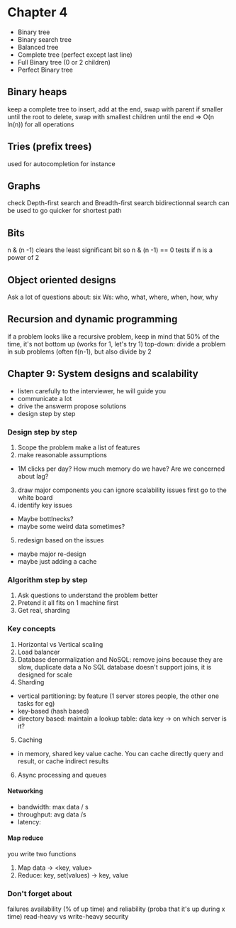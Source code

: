 # Chapter 4

- Binary tree
- Binary search tree
- Balanced tree
- Complete tree (perfect except last line)
- Full Binary tree (0 or 2 children)
- Perfect Binary tree

## Binary heaps

keep a complete tree
to insert, add at the end, swap with parent if smaller until the root
to delete, swap with smallest children until the end
=> O(n ln(n)) for all operations

## Tries (prefix trees)

used for autocompletion for instance

## Graphs

check Depth-first search and Breadth-first search
bidirectionnal search can be used to go quicker for shortest path

## Bits

n & (n -1) clears the least significant bit
so n & (n -1) == 0 tests if n is a power of 2

## Object oriented designs

Ask a lot of questions about:
six Ws: who, what, where, when, how, why

## Recursion and dynamic programming

if a problem looks like a recursive problem, keep in mind that 50% of the time, it's not
bottom up (works for 1, let's try 1)
top-down: divide a problem in sub problems (often f(n-1), but also divide by 2


## Chapter 9: System designs and scalability

- listen carefully to the interviewer, he will guide you
- communicate a lot
- drive the answerm propose solutions
- design step by step

### Design step by step

1. Scope the problem
make a list of features
2. make reasonable assumptions
- 1M clicks per day? How much memory do we have? Are we concerned about lag?
3. draw major components
you can ignore scalability issues first
go to the white board
4. identify key issues
- Maybe bottlnecks?
- maybe some weird data sometimes?
5. redesign based on the issues
- maybe major re-design
- maybe just adding a cache

### Algorithm step by step

1. Ask questions to understand the problem better
2. Pretend it all fits on 1 machine first
3. Get real, sharding

### Key concepts

1. Horizontal vs Vertical scaling
2. Load balancer
3. Database denormalization and NoSQL: remove joins because they are slow, duplicate data
a No SQL database doesn't support joins, it is designed for scale
4. Sharding
- vertical partitioning: by feature (1 server stores people, the other one tasks for eg)
- key-based (hash based)
- directory based: maintain a lookup table: data key -> on which server is it?
5. Caching
- in memory, shared key value cache. You can cache directly query and result, or cache indirect results
6. Async processing and queues

#### Networking 
- bandwidth: max data / s 
- throughput: avg data /s 
- latency: 

#### Map reduce

you write two functions
1. Map data -> <key, value>
2. Reduce: key, set(values) -> key, value

### Don't forget about
failures
availability (% of up time) and reliability (proba that it's up during x time)
read-heavy vs write-heavy
security

